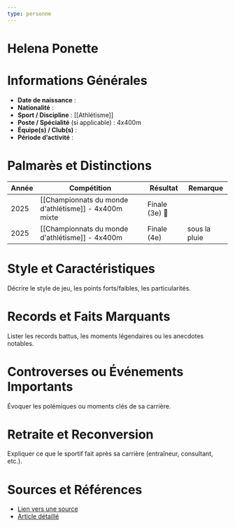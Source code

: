 ```yaml
---
type: personne
---
```


# Helena Ponette

# Informations Générales
- **Date de naissance** :  
- **Nationalité** :  
- **Sport / Discipline** :  [[Athlétisme]]
- **Poste / Spécialité** (si applicable) : 4x400m 
- **Équipe(s) / Club(s)** :  
- **Période d’activité** :  

# Palmarès et Distinctions
| Année | Compétition                                           | Résultat       | Remarque      |
| ----- | ----------------------------------------------------- | -------------- | ------------- |
| 2025  | [[Championnats du monde d'athlétisme]] - 4x400m mixte | Finale (3e) 🥉 |               |
| 2025  | [[Championnats du monde d'athlétisme]] - 4x400m       | Finale (4e)    | sous la pluie |

# Style et Caractéristiques
Décrire le style de jeu, les points forts/faibles, les particularités.

# Records et Faits Marquants
Lister les records battus, les moments légendaires ou les anecdotes notables.

# Controverses ou Événements Importants
Évoquer les polémiques ou moments clés de sa carrière.

# Retraite et Reconversion
Expliquer ce que le sportif fait après sa carrière (entraîneur, consultant, etc.).

# Sources et Références
- [Lien vers une source](#)
- [Article détaillé](#)
